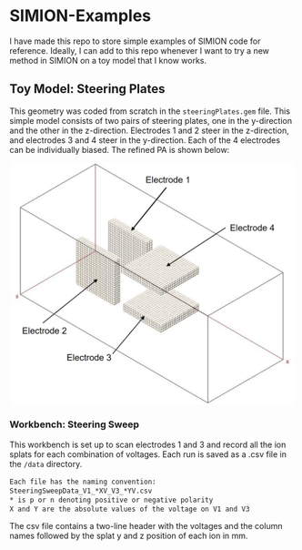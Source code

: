 # SIMION-Examples

I have made this repo to store simple examples of SIMION code for reference. Ideally, I can add to this repo whenever I want to try a new method in SIMION on a toy model that I know works.

## Toy Model: Steering Plates

This geometry was coded from scratch in the `steeringPlates.gem` file. This simple model consists of two pairs of steering plates, one in the y-direction and the other in the z-direction. Electrodes 1 and 2 steer in the z-direction, and electrodes 3 and 4 steer in the y-direction. Each of the 4 electrodes can be individually biased. The refined PA is shown below:

<p align="center">
<img src="SteeringPlates/img/SteeringPlatesAnnotated.jpg" alt="SteeringPlates.gem" width="500" class="center"/>
</p>

### Workbench: Steering Sweep

This workbench is set up to scan electrodes 1 and 3 and record all the ion splats for each  combination of voltages. Each run is saved as a .csv file in the `/data` directory. 
```
Each file has the naming convention: SteeringSweepData_V1_*XV_V3_*YV.csv
* is p or n denoting positive or negative polarity
X and Y are the absolute values of the voltage on V1 and V3 
```
The csv file contains a two-line header with the voltages and the column names followed by the splat y and z position of each ion in mm. 
